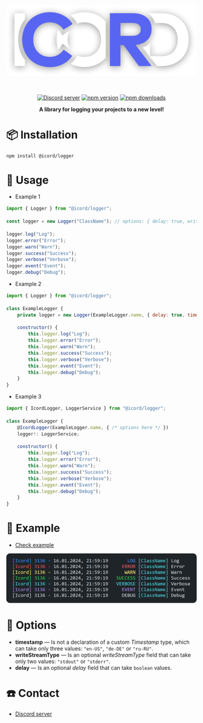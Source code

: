 <div align="center">
	<br />
	<p>
		<a href="https://discord.js.org"><img src="https://github.com/icordjs/.github/blob/main/profile/data/icord-logo.png" width="546" alt="icord" /></a>
	</p>
	<br />
	<p>
		<a href="https://discord.gg/qS9wGazSgp"><img src="https://img.shields.io/discord/1196533322810142842?color=5865F2&logo=discord&logoColor=white" alt="Discord server" /></a>
		<a href="https://www.npmjs.com/package/@icord/logger"><img src="https://img.shields.io/npm/v/@icord/logger.svg?maxAge=100" alt="npm version" /></a>
		<a href="https://www.npmjs.com/package/@icord/logger"><img src="https://img.shields.io/npm/dt/@icord/logger.svg?maxAge=100" alt="npm downloads" /></a>
	</p>
	 <p align="center">
    <b> A library for logging your projects to a new level! </b>
  </p>
</div>

# 📦 Installation

```bash
npm install @icord/logger
```

# 📖 Usage
- Example 1
```js
import { Logger } from "@icord/logger";

const logger = new Logger("ClassName"); // options: { delay: true, writeStreamType: "stderr", timestamp: "en-US" }

logger.log("Log");
logger.error("Error");
logger.warn("Warn");
logger.success("Success");
logger.verbose("Verbose");
logger.event("Event");
logger.debug("Debug");
```

- Example 2
```js
import { Logger } from "@icord/logger";

class ExampleLogger {
    private logger = new Logger(ExampleLogger.name, { delay: true, timestamp: "en-US" })

    constructor() {
        this.logger.log("Log");
        this.logger.error("Error");
        this.logger.warn("Warn");
        this.logger.success("Success");
        this.logger.verbose("Verbose");
        this.logger.event("Event");
        this.logger.debug("Debug");
    }
}
```
- Example 3
```js
import { IcordLogger, LoggerService } from "@icord/logger";

class ExampleLogger {
    @IcordLogger(ExampleLogger.name, { /* options here */ })
    logger!: LoggerService;

    constructor() {
        this.logger.log("Log");
        this.logger.error("Error");
        this.logger.warn("Warn");
        this.logger.success("Success");
        this.logger.verbose("Verbose");
        this.logger.event("Event");
        this.logger.debug("Debug");
    }
}
```

# 📸 Example 
- [Check example](https://github.com/icordjs/icord/tree/main/packages/logger/example)

![](https://github.com/icordjs/icord/blob/main/packages/logger/example/example.png) 

# 🔗 Options
- **timestamp** — Is not a declaration of a custom *Timestamp* type, which can take only three values: `"en-US"`, `"de-DE"` or `"ru-RU"`.
- **writeStreamType** — Is an optional *writeStreamType* field that can take only two values: `"stdout"` or `"stderr"`.
- **delay** — Is an optional *delay* field that can take `boolean` values.

# ☎️ Contact

- [Discord server](https://discord.gg/qS9wGazSgp)
